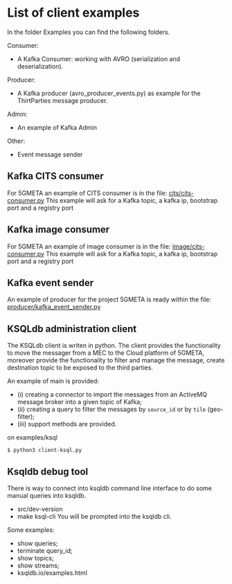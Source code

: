 # List of client examples

In the folder Examples you can find the following folders.

Consumer:
- A Kafka Consumer: working with AVRO (serialization and deserialization).

Producer:
- A Kafka producer (avro_producer_events.py) as example for the ThirtParties message producer.

Admin:
- An example of Kafka Admin

Other:
- Event message sender

## Kafka CITS consumer
For 5GMETA an example of CITS consumer is in the file: [cits/cits-consumer.py](cits/cits-consumer.py)
This example will ask for a Kafka topic, a kafka ip, bootstrap port and a registry port

## Kafka image consumer
For 5GMETA an example of image consumer is in the file: [image/cits-consumer.py](image/image-consumer.py)
This example will ask for a Kafka topic, a kafka ip, bootstrap port and a registry port

## Kafka event sender
An example of producer for the project 5GMETA is ready within the file: [producer/kafka_event_sender.py](producer/kafka_event_sender.py)

## KSQLdb administration client
The KSQLdb client is writen in python. The client provides the functionality to move the messager from a MEC to the Cloud platform of 5GMETA, moreover provide the functionality to filter and manage the message, create destination topic to be exposed to the third parties.

An example of main is provided: 
 - (i) creating a connector to import the messages from an ActiveMQ message broker into a given topic of Kafka;
 - (ii) creating a query to filter the messages by `source_id` or by `tile` (geo-filter);
 - (iii) support methods are provided.

on examples/ksql
 ```
 $ python3 client-ksql.py
 ```

 ## Ksqldb debug tool

 There is way to connect into ksqldb command line interface to do some manual queries into ksqldb.
 * src/dev-version
 * make ksql-cli
 You will be prompted into the ksqldb cli.

 Some examples:
* show queries;
* terminate query_id;
* show topics;
* show streams;
* ksqldb.io/examples.html

